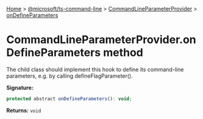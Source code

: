 [Home](./index) &gt; [@microsoft/ts-command-line](./ts-command-line.md) &gt; [CommandLineParameterProvider](./ts-command-line.commandlineparameterprovider.md) &gt; [onDefineParameters](./ts-command-line.commandlineparameterprovider.ondefineparameters.md)

# CommandLineParameterProvider.onDefineParameters method

The child class should implement this hook to define its command-line parameters, e.g. by calling defineFlagParameter().

**Signature:**
```javascript
protected abstract onDefineParameters(): void;
```
**Returns:** `void`

